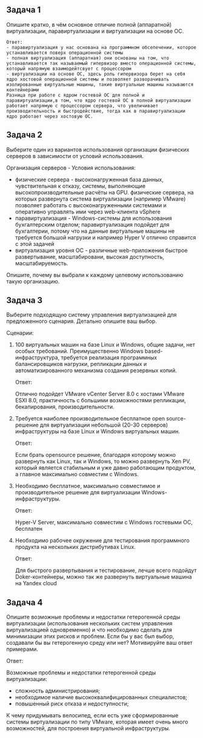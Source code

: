 ## Задача 1

Опишите кратко, в чём основное отличие полной (аппаратной) виртуализации, паравиртуализации и виртуализации на основе ОС.

    Ответ:
    - паравиртуализация у нас основана на программном обсепечении, которое устанавливается поверх операционной системы
    - полная виртуализация (аппаратная) они основаны на том, что устанавливается так называемый гипервизор вместо операционной системы, который напрямую взаимодейтсвует с процессором
    - виртуализации на основе ОС, здесь роль гипервизора берет на себя ядро хостовой операционной системы и позволяет разворачивать изолированные виртуальные машины, такие виртуальные машины называются контейнерами
    Разница при работе с ядром гостевой ОС для полной и паравиртуализации,в том, что ядро гостевой ОС в полной виртуализации работает напрямую с процессором сервера, что увеличивает производительность и быстродействие, тогда как в паравиртуализации ядро работает через хостовую ОС.
## Задача 2

Выберите один из вариантов использования организации физических серверов в зависимости от условий использования.

Организация серверов - Условия использования:

- физические сервера - высоконагруженная база данных, чувствительная к отказу, системы, выполняющие высокопроизводительные расчёты на GPU.
физические сервера, на которых развернута система виртуализации (например VMware) позволяет работать с высоконагруженными системами и оперативно управлять ими через web-клиента vSphere 
- паравиртуализация - Windows-системы для использования бухгалтерским отделом;
паравиртуализация подойдет для бухгалтерии, потому что на данные виртуальные машины не требуется большой нагрузки и например Hyper V отлично справится с этой задачей
- виртуализация уровня ОС - различные web-приложения
быстрое развертывание, масштабировани, высокая доступность, масштабируемость.

Опишите, почему вы выбрали к каждому целевому использованию такую организацию.

## Задача 3

Выберите подходящую систему управления виртуализацией для предложенного сценария. Детально опишите ваш выбор.

Сценарии:

1. 100 виртуальных машин на базе Linux и Windows, общие задачи, нет особых требований. Преимущественно Windows based-инфраструктура, требуется реализация программных балансировщиков нагрузки, репликации данных и автоматизированного механизма создания резервных копий.
    
    Ответ:

    Отлично подойдет VMware vCenter Server 8.0 с хостами VMware ESXI 8.0, практичность с большими возможностями репликации, бекапирования, производительности.
1. Требуется наиболее производительное бесплатное open source-решение для виртуализации небольшой (20-30 серверов) инфраструктуры на базе Linux и Windows виртуальных машин.

    Ответ:

    Если брать opensource решение, благодаря которому можно развернуть как Linux, так и Windows, то можно развернуть Xen PV, который является стабильным и уже давно работающим продуктом, а главное максимально совместим с Windows.
3. Необходимо бесплатное, максимально совместимое и производительное решение для виртуализации Windows-инфраструктуры.
    
    Ответ:
    
    Hyper-V Server, максимально совместим c Windows гостевыми ОС, бесплатен
4. Необходимо рабочее окружение для тестирования программного продукта на нескольких дистрибутивах Linux.

    Ответ:

    Для быстрого развертывания и тестирование, лечше всего подойдут Doker-контейнеры, можно так же развернуть виртуальные машина на Yandex cloud

## Задача 4

Опишите возможные проблемы и недостатки гетерогенной среды виртуализации (использования нескольких систем управления виртуализацией одновременно) и что необходимо сделать для минимизации этих рисков и проблем. Если бы у вас был выбор, создавали бы вы гетерогенную среду или нет? Мотивируйте ваш ответ примерами.

Ответ:

Возможные проблемы и недостатки гетерогенной среды виртуализации:
- сложность администрирования;
- необходимое наличие высококвалифицированных специалистов;
- повышенный риск отказа и недоступности;

К чему придумывать велосипед, если есть уже сформированные системы виртуализации по типу VMware, которая имеет очень много возможностей, для построения виртуальной инфраструктуры.
